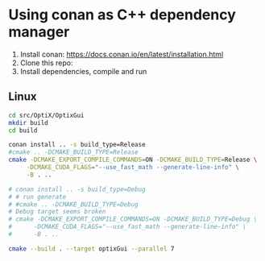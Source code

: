 Using conan as C++ dependency manager
=====================================

1.	Install conan: https://docs.conan.io/en/latest/installation.html
2.	Clone this repo:
3.	Install dependencies, compile and run

Linux
-----

```bash
cd src/OptiX/OptixGui
mkdir build
cd build

conan install .. -s build_type=Release
#cmake .. -DCMAKE_BUILD_TYPE=Release
cmake -DCMAKE_EXPORT_COMPILE_COMMANDS=ON -DCMAKE_BUILD_TYPE=Release \
     -DCMAKE_CUDA_FLAGS="--use_fast_math --generate-line-info" \
     -B . ..

# conan install .. -s build_type=Debug
# # run generate
# #cmake .. -DCMAKE_BUILD_TYPE=Debug
# Debug target seems broken
# cmake -DCMAKE_EXPORT_COMPILE_COMMANDS=ON -DCMAKE_BUILD_TYPE=Debug \
#      -DCMAKE_CUDA_FLAGS="--use_fast_math --generate-line-info" \
#      -B . ..

cmake --build . --target optixGui --parallel 7
```
